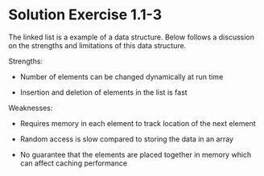 # Solution Exercise 1.1-3

The linked list is a example of a data structure. Below follows a discussion on the strengths and limitations of this data structure.

Strengths:

- Number of elements can be changed dynamically at run time

- Insertion and deletion of elements in the list is fast

Weaknesses:

- Requires memory in each element to track location of the next element

- Random access is slow compared to storing the data in an array

- No guarantee that the elements are placed together in memory which can affect caching performance
